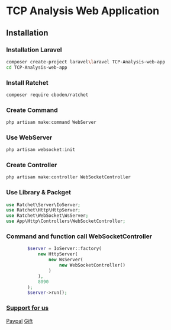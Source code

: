 # TCP Analysis Web Application

## Installation 
### Installation Laravel
```bash
composer create-project laravel\laravel TCP-Analysis-web-app
cd TCP-Analysis-web-app
```
### Install Ratchet
```bash
composer require cboden/ratchet
```
### Create Command 
```bash 
php artisan make:command WebServer
```
### Use WebServer
```bash
php artisan websocket:init
```

### Create Controller
```bash
php artisan make:controller WebSocketController
```
### Use Library & Packget 
```php
use Ratchet\Server\IoServer;
use Ratchet\Http\HttpServer;
use Ratchet\WebSocket\WsServer;
use App\Http\Controllers\WebSocketController;

```

### Command and function call WebSocketController 
```php
        $server = IoServer::factory(
            new HttpServer(
                new WsServer(
                    new WebSocketController()
                )
            ),
            8090
        );
        $server->run();

```
### [Support for us](https://maaeyeng.com)
[Paypal](https://paypal.me/maaeyeng)
[Gift](https://gift.com/)
